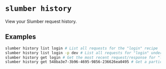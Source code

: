 # `slumber history`

View your Slumber request history.

## Examples

```sh
slumber history list login # List all requests for the "login" recipe
slumber history list login -p dev # List all requests for "login" under the "dev" profile
slumber history get login # Get the most recent request/response for "login"
slumber history get 548ba3e7-3b96-4695-9856-236626ea0495 # Get a particular request/response by ID (IDs can be retrieved from the `list` subcommand)
```
